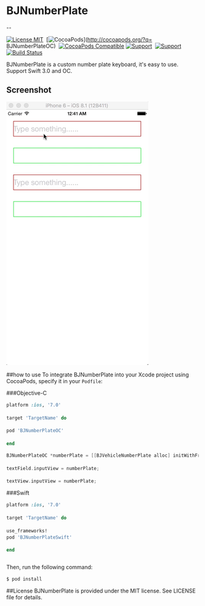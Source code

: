 # BJNumberPlate
--

[![License MIT](https://img.shields.io/badge/license-MIT-green.svg?style=flat)](https://github.com/iusn/BJNumberPlate/blob/master/LICENSE)&nbsp;
[![CocoaPods](http://img.shields.io/cocoapods/p/BJNumberPlateOC.svg?style=flat)](http://cocoapods.org/?q= BJNumberPlateOC)&nbsp;
[![CocoaPods Compatible](https://img.shields.io/cocoapods/v/AFNetworking.svg)](https://img.shields.io/cocoapods/v/BJNumberPlateOC.svg)
[![Support](https://img.shields.io/badge/support-iOS7.0+-blue.svg?style=flat)](https://www.apple.com/nl/ios/)&nbsp;
[![Support](https://img.shields.io/badge/support-Autolayout-orange.svg?style=flatt)](https://www.apple.com/)&nbsp;
[![Build Status](https://travis-ci.org/yate1996/YYStock.svg?branch=master)](https://github.com/iusn/BJNumberPlate)


BJNumberPlate is a custom number plate keyboard, it's easy to use. Support Swift 3.0 and OC.


## Screenshot

![image](https://github.com/iusn/BJNumberPlate/blob/master/gif.gif)

##how to use
To integrate BJNumberPlate into your Xcode project using CocoaPods, specify it in your `Podfile`:


###Objective-C
```ruby
platform :ios, '7.0'

target 'TargetName' do

pod 'BJNumberPlateOC'

end
```


```objective-c
BJNumberPlateOC *numberPlate = [[BJVehicleNumberPlate alloc] initWithFrame:CGRectZero];

textField.inputView = numberPlate;

textView.inputView = numberPlate;
```

###Swift
```ruby
platform :ios, '7.0'

target 'TargetName' do

use_frameworks!
pod 'BJNumberPlateSwift'

end
```

```swift

```






Then, run the following command:

```bash
$ pod install
```





##License
BJNumberPlate is provided under the MIT license. See LICENSE file for details.
